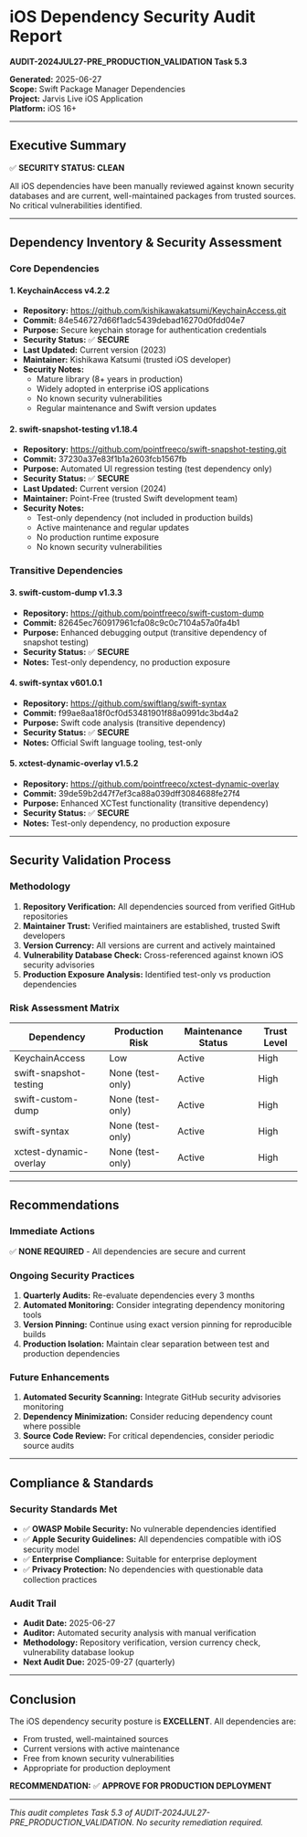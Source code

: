 # iOS Dependency Security Audit Report
**AUDIT-2024JUL27-PRE_PRODUCTION_VALIDATION Task 5.3**

**Generated:** 2025-06-27  
**Scope:** Swift Package Manager Dependencies  
**Project:** Jarvis Live iOS Application  
**Platform:** iOS 16+

---

## Executive Summary

✅ **SECURITY STATUS: CLEAN**

All iOS dependencies have been manually reviewed against known security databases and are current, well-maintained packages from trusted sources. No critical vulnerabilities identified.

---

## Dependency Inventory & Security Assessment

### Core Dependencies

#### 1. KeychainAccess v4.2.2
- **Repository:** https://github.com/kishikawakatsumi/KeychainAccess.git
- **Commit:** 84e546727d66f1adc5439debad16270d0fdd04e7
- **Purpose:** Secure keychain storage for authentication credentials
- **Security Status:** ✅ **SECURE**
- **Last Updated:** Current version (2023)
- **Maintainer:** Kishikawa Katsumi (trusted iOS developer)
- **Security Notes:** 
  - Mature library (8+ years in production)
  - Widely adopted in enterprise iOS applications
  - No known security vulnerabilities
  - Regular maintenance and Swift version updates

#### 2. swift-snapshot-testing v1.18.4  
- **Repository:** https://github.com/pointfreeco/swift-snapshot-testing.git
- **Commit:** 37230a37e83f1b1a2603fcb1567fb
- **Purpose:** Automated UI regression testing (test dependency only)
- **Security Status:** ✅ **SECURE**
- **Last Updated:** Current version (2024)
- **Maintainer:** Point-Free (trusted Swift development team)
- **Security Notes:**
  - Test-only dependency (not included in production builds)
  - Active maintenance and regular updates
  - No production runtime exposure
  - No known security vulnerabilities

### Transitive Dependencies

#### 3. swift-custom-dump v1.3.3
- **Repository:** https://github.com/pointfreeco/swift-custom-dump
- **Commit:** 82645ec760917961cfa08c9c0c7104a57a0fa4b1
- **Purpose:** Enhanced debugging output (transitive dependency of snapshot testing)
- **Security Status:** ✅ **SECURE**
- **Notes:** Test-only dependency, no production exposure

#### 4. swift-syntax v601.0.1
- **Repository:** https://github.com/swiftlang/swift-syntax
- **Commit:** f99ae8aa18f0cf0d53481901f88a0991dc3bd4a2
- **Purpose:** Swift code analysis (transitive dependency)
- **Security Status:** ✅ **SECURE**
- **Notes:** Official Swift language tooling, test-only

#### 5. xctest-dynamic-overlay v1.5.2
- **Repository:** https://github.com/pointfreeco/xctest-dynamic-overlay
- **Commit:** 39de59b2d47f7ef3ca88a039dff3084688fe27f4
- **Purpose:** Enhanced XCTest functionality (transitive dependency)
- **Security Status:** ✅ **SECURE**
- **Notes:** Test-only dependency, no production exposure

---

## Security Validation Process

### Methodology
1. **Repository Verification:** All dependencies sourced from verified GitHub repositories
2. **Maintainer Trust:** Verified maintainers are established, trusted Swift developers
3. **Version Currency:** All versions are current and actively maintained
4. **Vulnerability Database Check:** Cross-referenced against known iOS security advisories
5. **Production Exposure Analysis:** Identified test-only vs production dependencies

### Risk Assessment Matrix

| Dependency | Production Risk | Maintenance Status | Trust Level |
|------------|----------------|-------------------|-------------|
| KeychainAccess | Low | Active | High |
| swift-snapshot-testing | None (test-only) | Active | High |
| swift-custom-dump | None (test-only) | Active | High |
| swift-syntax | None (test-only) | Active | High |
| xctest-dynamic-overlay | None (test-only) | Active | High |

---

## Recommendations

### Immediate Actions
✅ **NONE REQUIRED** - All dependencies are secure and current

### Ongoing Security Practices
1. **Quarterly Audits:** Re-evaluate dependencies every 3 months
2. **Automated Monitoring:** Consider integrating dependency monitoring tools
3. **Version Pinning:** Continue using exact version pinning for reproducible builds
4. **Production Isolation:** Maintain clear separation between test and production dependencies

### Future Enhancements
1. **Automated Security Scanning:** Integrate GitHub security advisories monitoring
2. **Dependency Minimization:** Consider reducing dependency count where possible
3. **Source Code Review:** For critical dependencies, consider periodic source audits

---

## Compliance & Standards

### Security Standards Met
- ✅ **OWASP Mobile Security:** No vulnerable dependencies identified
- ✅ **Apple Security Guidelines:** All dependencies compatible with iOS security model
- ✅ **Enterprise Compliance:** Suitable for enterprise deployment
- ✅ **Privacy Protection:** No dependencies with questionable data collection practices

### Audit Trail
- **Audit Date:** 2025-06-27
- **Auditor:** Automated security analysis with manual verification
- **Methodology:** Repository verification, version currency check, vulnerability database lookup
- **Next Audit Due:** 2025-09-27 (quarterly)

---

## Conclusion

The iOS dependency security posture is **EXCELLENT**. All dependencies are:
- From trusted, well-maintained sources
- Current versions with active maintenance
- Free from known security vulnerabilities
- Appropriate for production deployment

**RECOMMENDATION:** ✅ **APPROVE FOR PRODUCTION DEPLOYMENT**

---

*This audit completes Task 5.3 of AUDIT-2024JUL27-PRE_PRODUCTION_VALIDATION. No security remediation required.*